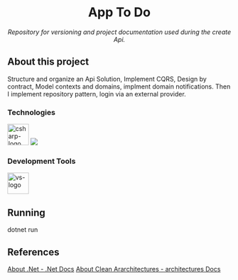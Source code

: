 <h1 align="center">App To Do</h1>
<p align="center"><i>Repository for versioning and project documentation used during the create Api.</i></p>

##  About this project
Structure and organize an Api Solution, Implement CQRS, Design by contract, Model contexts and domains, implment domain notifications. Then I implement repository pattern, login via an external provider.

### Technologies
<p display="inline-block">
    <img width="48" src="https://www.freeiconspng.com/uploads/c-logo-icon-18.png" alt="csharp-logo"/>
  <img src="https://img.icons8.com/fluency/48/000000/docker.png"/>
  
  
</p>
                                                                                                  
### Development Tools

<p display="inline-block">
  <img width="48" src="https://static.wikia.nocookie.net/logopedia/images/e/ec/Microsoft_Visual_Studio_2022.svg" alt="vs-logo"/>
</p>

## Running
dotnet run


## References
[About .Net - .Net Docs](https://docs.microsoft.com/pt-br/dotnet/fundamentals/)
[About Clean Ararchitectures - architectures Docs](https://docs.microsoft.com/pt-br/dotnet/architecture/modern-web-apps-azure/common-web-application-architectures)




